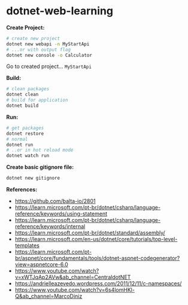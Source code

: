 # dotnet-web-learning

**Create Project:**<br/>
```bash
# create new project
dotnet new webapi -n MyStartApi
# ...or with output flag
dotnet new console -o Calculator
```
Go to created project... `MyStartApi`

**Build:**<br/>
```bash
# clean packages
dotnet clean
# build for application
dotnet build
```

**Run:**<br/>
```bash
# get packages
dotnet restore
# normal
dotnet run
# ..or in hot reload mode
dotnet watch run
```

**Create basic gitignore file:**<br/>
```bash
dotnet new gitignore
```

**References:**<br/>
- https://github.com/balta-io/2801
- https://learn.microsoft.com/pt-br/dotnet/csharp/language-reference/keywords/using-statement
- https://learn.microsoft.com/pt-br/dotnet/csharp/language-reference/keywords/internal
- https://learn.microsoft.com/pt-br/dotnet/standard/assembly/
- https://learn.microsoft.com/en-us/dotnet/core/tutorials/top-level-templates
- https://learn.microsoft.com/pt-br/aspnet/core/fundamentals/tools/dotnet-aspnet-codegenerator?view=aspnetcore-6.0
- https://www.youtube.com/watch?v=xWTJqAp2AVw&ab_channel=CentraldotNET
- https://andrielleazevedo.wordpress.com/2011/12/11/c-namespaces/
- https://www.youtube.com/watch?v=6s4lomHKl-Q&ab_channel=MarcoDiniz